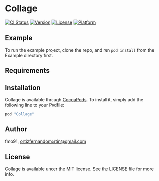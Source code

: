 # Collage

[![CI Status](http://img.shields.io/travis/fmo91/Collage.svg?style=flat)](https://travis-ci.org/fmo91/Collage)
[![Version](https://img.shields.io/cocoapods/v/Collage.svg?style=flat)](http://cocoapods.org/pods/Collage)
[![License](https://img.shields.io/cocoapods/l/Collage.svg?style=flat)](http://cocoapods.org/pods/Collage)
[![Platform](https://img.shields.io/cocoapods/p/Collage.svg?style=flat)](http://cocoapods.org/pods/Collage)

## Example

To run the example project, clone the repo, and run `pod install` from the Example directory first.

## Requirements

## Installation

Collage is available through [CocoaPods](http://cocoapods.org). To install
it, simply add the following line to your Podfile:

```ruby
pod "Collage"
```

## Author

fmo91, ortizfernandomartin@gmail.com

## License

Collage is available under the MIT license. See the LICENSE file for more info.
